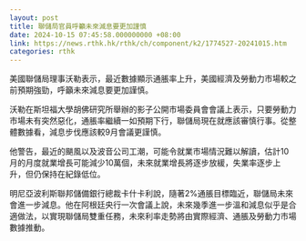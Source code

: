 ```yaml
---
layout: post
title: 聯儲局官員呼籲未來減息要更加謹慎
date: 2024-10-15 07:45:58.000000000 +08:00
link: https://news.rthk.hk/rthk/ch/component/k2/1774527-20241015.htm
categories: rthk
---
```


美國聯儲局理事沃勒表示，最近數據顯示通脹率上升，美國經濟及勞動力市場較之前預期強勁，呼籲未來減息要更加謹慎。

沃勒在斯坦福大學胡佛研究所舉辦的影子公開市場委員會會議上表示，只要勞動力市場未有突然惡化，通脹率繼續一如預期下行，聯儲局現在就應該審慎行事。從整體數據看，減息步伐應該較9月會議更謹慎。

他警告，最近的颶風以及波音公司工潮，可能令就業市場情況難以解讀，估計10月的月度就業增長可能減少10萬個，未來就業增長將逐步放緩，失業率逐步上升，但仍保持在紀錄低位。

明尼亞波利斯聯邦儲備銀行總裁卡什卡利說，隨著2%通脹目標臨近，聯儲局未來會進一步減息。他在阿根廷央行一次會議上說，未來幾季進一步溫和減息似乎是合適做法，以實現聯儲局雙重任務，未來利率走勢將由實際經濟、通脹及勞動力市場數據推動。
